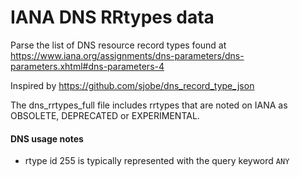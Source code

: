 # IANA DNS RRtypes data

Parse the list of DNS resource record types found at 
https://www.iana.org/assignments/dns-parameters/dns-parameters.xhtml#dns-parameters-4

Inspired by https://github.com/sjobe/dns_record_type_json

The dns_rrtypes_full file includes rrtypes that are noted on IANA as OBSOLETE, DEPRECATED or EXPERIMENTAL.

#### DNS usage notes
 - rtype id 255 is typically represented with the query keyword `ANY`

[NO_TRAIN]::